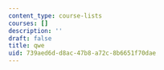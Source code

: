 ```yaml
---
content_type: course-lists
courses: []
description: ''
draft: false
title: qwe
uid: 739aed6d-d8ac-47b8-a72c-8b6651f70dae
---
```

